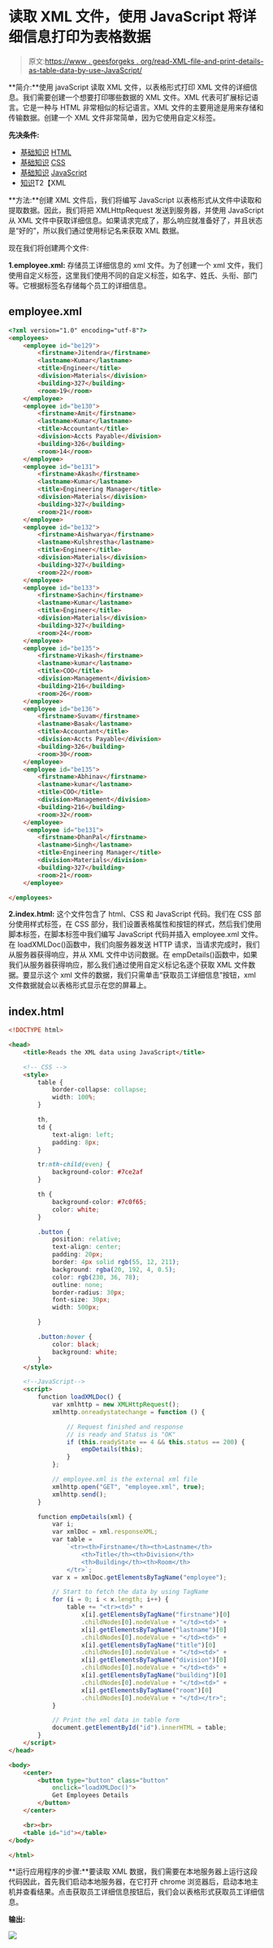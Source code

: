 # 读取 XML 文件，使用 JavaScript 将详细信息打印为表格数据

> 原文:[https://www . geesforgeks . org/read-XML-file-and-print-details-as-table-data-by-use-JavaScript/](https://www.geeksforgeeks.org/read-xml-file-and-print-the-details-as-tabular-data-by-using-javascript/)

**简介:**使用 javaScript 读取 XML 文件，以表格形式打印 XML 文件的详细信息。我们需要创建一个想要打印哪些数据的 XML 文件。XML 代表可扩展标记语言。它是一种与 HTML 非常相似的标记语言。XML 文件的主要用途是用来存储和传输数据。创建一个 XML 文件非常简单，因为它使用自定义标签。

**先决条件:**

*   [基础知识](https://www.geeksforgeeks.org/html-tutorials/) [HTML](https://www.geeksforgeeks.org/html-tutorials/)
*   [基础知识](https://www.geeksforgeeks.org/css-tutorials/) [CSS](https://www.geeksforgeeks.org/css-tutorials/)
*   [基础知识](https://www.geeksforgeeks.org/javascript-tutorial/) [JavaScript](https://www.geeksforgeeks.org/javascript-tutorial/)
*   [知识](https://www.geeksforgeeks.org/xml-basics/)T2【XML

**方法:**创建 XML 文件后，我们将编写 JavaScript 以表格形式从文件中读取和提取数据。因此，我们将把 XMLHttpRequest 发送到服务器，并使用 JavaScript 从 XML 文件中获取详细信息。如果请求完成了，那么响应就准备好了，并且状态是“好的”，所以我们通过使用标记名来获取 XML 数据。

现在我们将创建两个文件:

**1.employee.xml:** 存储员工详细信息的 xml 文件。为了创建一个 xml 文件，我们使用自定义标签，这里我们使用不同的自定义标签，如名字、姓氏、头衔、部门等。它根据标签名存储每个员工的详细信息。

## employee.xml

```html
<?xml version="1.0" encoding="utf-8"?>
<employees>
    <employee id="be129">
        <firstname>Jitendra</firstname>
        <lastname>Kumar</lastname>
        <title>Engineer</title>
        <division>Materials</division>
        <building>327</building>
        <room>19</room>
    </employee>
    <employee id="be130">
        <firstname>Amit</firstname>
        <lastname>Kumar</lastname>
        <title>Accountant</title>
        <division>Accts Payable</division>
        <building>326</building>
        <room>14</room>
    </employee>
    <employee id="be131">
        <firstname>Akash</firstname>
        <lastname>Kumar</lastname>
        <title>Engineering Manager</title>
        <division>Materials</division>
        <building>327</building>
        <room>21</room>
    </employee>
    <employee id="be132">
        <firstname>Aishwarya</firstname>
        <lastname>Kulshrestha</lastname>
        <title>Engineer</title>
        <division>Materials</division>
        <building>327</building>
        <room>22</room>
    </employee>
    <employee id="be133">
        <firstname>Sachin</firstname>
        <lastname>Kumar</lastname>
        <title>Engineer</title>
        <division>Materials</division>
        <building>327</building>
        <room>24</room>
    </employee>
    <employee id="be135">
        <firstname>Vikash</firstname>
        <lastname>kumar</lastname>
        <title>COO</title>
        <division>Management</division>
        <building>216</building>
        <room>26</room>
    </employee>
    <employee id="be136">
        <firstname>Suvam</firstname>
        <lastname>Basak</lastname>
        <title>Accountant</title>
        <division>Accts Payable</division>
        <building>326</building>
        <room>30</room>
    </employee>
    <employee id="be135">
        <firstname>Abhinav</firstname>
        <lastname>kumar</lastname>
        <title>COO</title>
        <division>Management</division>
        <building>216</building>
        <room>32</room>
    </employee>
     <employee id="be131">
        <firstname>DhanPal</firstname>
        <lastname>Singh</lastname>
        <title>Engineering Manager</title>
        <division>Materials</division>
        <building>327</building>
        <room>21</room>
    </employee>

</employees>
```

**2.index.html:** 这个文件包含了 html、CSS 和 JavaScript 代码。我们在 CSS 部分使用样式标签，在 CSS 部分，我们设置表格属性和按钮的样式，然后我们使用脚本标签，在脚本标签中我们编写 JavaScript 代码并插入 employee.xml 文件。在 loadXMLDoc()函数中，我们向服务器发送 HTTP 请求，当请求完成时，我们从服务器获得响应，并从 XML 文件中访问数据。在 empDetails()函数中，如果我们从服务器获得响应，那么我们通过使用自定义标记名逐个获取 XML 文件数据。要显示这个 xml 文件的数据，我们只需单击“获取员工详细信息”按钮，xml 文件数据就会以表格形式显示在您的屏幕上。

## index.html

```html
<!DOCTYPE html>

<head>
    <title>Reads the XML data using JavaScript</title>

    <!-- CSS -->
    <style>
        table {
            border-collapse: collapse;
            width: 100%;
        }

        th,
        td {
            text-align: left;
            padding: 8px;
        }

        tr:nth-child(even) {
            background-color: #7ce2af
        }

        th {
            background-color: #7c0f65;
            color: white;
        }

        .button {
            position: relative;
            text-align: center;
            padding: 20px;
            border: 4px solid rgb(55, 12, 211);
            background: rgba(20, 192, 4, 0.5);
            color: rgb(230, 36, 78);
            outline: none;
            border-radius: 30px;
            font-size: 30px;
            width: 500px;

        }

        .button:hover {
            color: black;
            background: white;
        }
    </style>

    <!--JavaScript-->
    <script>
        function loadXMLDoc() {
            var xmlhttp = new XMLHttpRequest();
            xmlhttp.onreadystatechange = function () {

                // Request finished and response 
                // is ready and Status is "OK"
                if (this.readyState == 4 && this.status == 200) {
                    empDetails(this);
                }
            };

            // employee.xml is the external xml file
            xmlhttp.open("GET", "employee.xml", true);
            xmlhttp.send();
        }

        function empDetails(xml) {
            var i;
            var xmlDoc = xml.responseXML;
            var table =
                `<tr><th>Firstname</th><th>Lastname</th>
                    <th>Title</th><th>Division</th>
                    <th>Building</th><th>Room</th>
                </tr>`;
            var x = xmlDoc.getElementsByTagName("employee");

            // Start to fetch the data by using TagName 
            for (i = 0; i < x.length; i++) {
                table += "<tr><td>" +
                    x[i].getElementsByTagName("firstname")[0]
                    .childNodes[0].nodeValue + "</td><td>" +
                    x[i].getElementsByTagName("lastname")[0]
                    .childNodes[0].nodeValue + "</td><td>" +
                    x[i].getElementsByTagName("title")[0]
                    .childNodes[0].nodeValue + "</td><td>" +
                    x[i].getElementsByTagName("division")[0]
                    .childNodes[0].nodeValue + "</td><td>" +
                    x[i].getElementsByTagName("building")[0]
                    .childNodes[0].nodeValue + "</td><td>" +
                    x[i].getElementsByTagName("room")[0]
                    .childNodes[0].nodeValue + "</td></tr>";
            }

            // Print the xml data in table form
            document.getElementById("id").innerHTML = table;
        }
    </script>
</head>

<body>
    <center>
        <button type="button" class="button" 
            onclick="loadXMLDoc()">
            Get Employees Details
        </button>
    </center>

    <br><br>
    <table id="id"></table>
</body>

</html>
```

**运行应用程序的步骤:**要读取 XML 数据，我们需要在本地服务器上运行这段代码因此，首先我们启动本地服务器，在它打开 chrome 浏览器后，启动本地主机并查看结果。点击获取员工详细信息按钮后，我们会以表格形式获取员工详细信息。

**输出:**

![](img/8b921a5b5188333a92409dcec6626778.png)